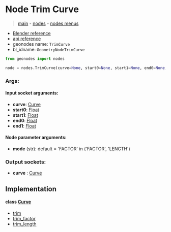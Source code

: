 # Node Trim Curve

> [main](../structure.md) - [nodes](nodes.md) - [nodes menus](nodes_menus.md)

- [Blender reference](https://docs.blender.org/manual/en/latest/modeling/geometry_nodes/curve/trim_curve.html)
- [api reference](https://docs.blender.org/api/current/bpy.types.GeometryNodeTrimCurve.html)
- geonodes name: `TrimCurve`
- bl_idname: `GeometryNodeTrimCurve`

```python
from geonodes import nodes

node = nodes.TrimCurve(curve=None, start0=None, start1=None, end0=None, end1=None, mode='FACTOR')
```

### Args:

#### Input socket arguments:

- **curve**: [Curve](Curve.md)
- **start0**: [Float](Float.md)
- **start1**: [Float](Float.md)
- **end0**: [Float](Float.md)
- **end1**: [Float](Float.md)

#### Node parameter arguments:

- **mode** (str): default = 'FACTOR' in ('FACTOR', 'LENGTH')

### Output sockets:

- **curve** : [Curve](Curve.md)

## Implementation

#### class [Curve](Curve.md)

 - [trim](Curve.md#trim)
 - [trim_factor](Curve.md#trim_factor)
 - [trim_length](Curve.md#trim_length)
